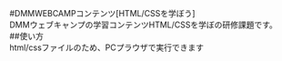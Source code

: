  #DMMWEBCAMPコンテンツ[HTML/CSSを学ぼう]     
  DMMウェブキャンプの学習コンテンツHTML/CSSを学ぼの研修課題です。  
##使い方       
html/cssファイルのため、PCプラウザで実行できます

